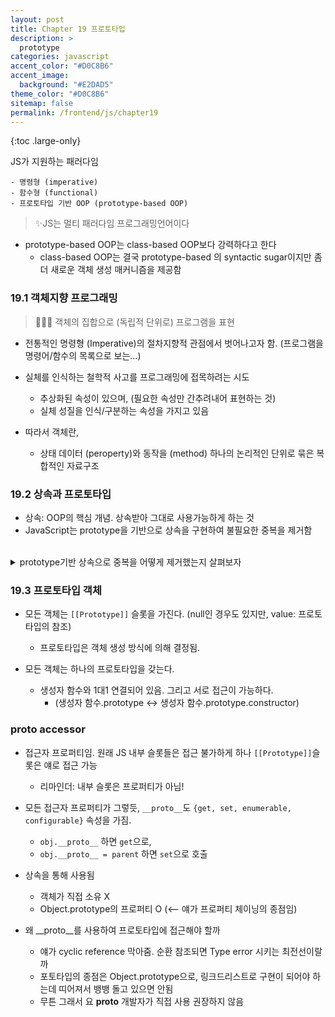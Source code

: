 ```yaml
---
layout: post
title: Chapter 19 프로토타입
description: >
  prototype
categories: javascript
accent_color: "#D0C8B6"
accent_image:
  background: "#E2DAD5"
theme_color: "#D0C8B6"
sitemap: false
permalink: /frontend/js/chapter19
---
```


{:toc .large-only}

JS가 지원하는 패러다임

```
- 명령형 (imperative)
- 함수형 (functional)
- 프로토타입 기반 OOP (prototype-based OOP)
```

> ✨JS는 멀티 패러다임 프로그래밍언어이다

- prototype-based OOP는 class-based OOP보다 강력하다고 한다
  - class-based OOP는 결국 prototype-based 의 syntactic sugar이지만 좀 더 새로운 객체 생성 매커니즘을 제공함

### 19.1 객체지향 프로그래밍

> 👨🏻‍💻 객체의 집합으로 (독립적 단위로) 프로그램을 표현

- 전통적인 명령형 (Imperative)의 절차지향적 관점에서 벗어나고자 함. (프로그램을 명령어/함수의 목록으로 보는...)
- 실체를 인식하는 철학적 사고를 프로그래밍에 접목하려는 시도

  - 추상화된 속성이 있으며, (필요한 속성만 간추려내어 표현하는 것)
  - 실체 성질을 인식/구분하는 속성을 가지고 있음

- 따라서 객체란,
  - 상태 데이터 (peroperty)와 동작을 (method) 하나의 논리적인 단위로 묶은 복합적인 자료구조

### 19.2 상속과 프로토타입

- 상속: OOP의 핵심 개념. 상속받아 그대로 사용가능하게 하는 것
- JavaScript는 <cb>prototype을 기반으로 상속을 구현</cb>하여 불필요한 중복을 제거함

<br/>
<details>
  <summary>prototype기반 상속으로 중복을 어떻게 제거했는지 살펴보자</summary>
  <div markdown="1">

  ```ts
  function Circle(radius) {
    this.radius = radius;
    // 해당 메소드 여기다가 정의 안하고 prototype에 넣어버리면?
    // this.getArea = function() {
    //   return Math.PI * this.radius ** 2;
    // }
  }

  // 객체 메소드 대신 prototype prop에 바인딩 시켜서 instance가 상속받을 수 있게 한다. 
  Circle.prototype.getArea = function() {
    return Math.PI this.radius ** 2;
  }

  // creates instances
  const circle1 = new Circle(1); // 각자 getArea를 소유하지 않아도 된다. 
  const circle2 = new Circle(2);

  // circle1.getArea === circle2.getArea => true
  ```

  | 메소드 | 상속|
  |--|--|
  |![method](./assets/19-method.png)|![prototype](./assets/19-prototype.png)|



  </div>
</details>

### 19.3 프로토타입 객체

- 모든 객체는 `[[Prototype]]` 슬롯을 가진다. (null인 경우도 있지만, value: 프로토타입의 참조)
  - 프로토타입은 객체 생성 방식에 의해 결정됨. 

- 모든 객체는 하나의 프로토타입을 갖는다. 
  - 생성자 함수와 1대1 연결되어 있음. 그리고 서로 접근이 가능하다. 
    - (생성자 함수.prototype <-> 생성자 함수.prototype.constructor)

### __proto__ accessor

- 접근자 프로퍼티임. 원래 JS 내부 슬롯들은 접근 불가하게 하나 `[[Prototype]]`슬롯은 얘로 접근 가능
  - <fade>리마인더: 내부 슬롯은 프로퍼티가 아님!</fade>

- 모든 접근자 프로퍼티가 그렇듯, `__proto__`도 `{get, set, enumerable, configurable}` 속성을 가짐. 
  - `obj.__proto__` 하면 `get`으로,
  - `obj.__proto__ = parent` 하면 `set`으로 호출

- 상속을 통해 사용됨
  - 객체가 직접 소유 X
  - Object.prototype의 프로퍼티 O (<-- 얘가 프로퍼티 체이닝의 종점임)

- 왜 __proto__를 사용하여 프로토타입에 접근해야 할까
  - 얘가 cyclic reference 막아줌. 순환 참조되면 Type error 시키는 최전선이랄까
  - 포토타입의 종점은 Object.prototype으로, 링크드리스트로 구현이 되어야 하는데 띠어져서 뱅뱅 돌고 있으면 안됨
  - 무튼 그래서 요 __proto__ 개발자가 직접 사용 권장하지 않음